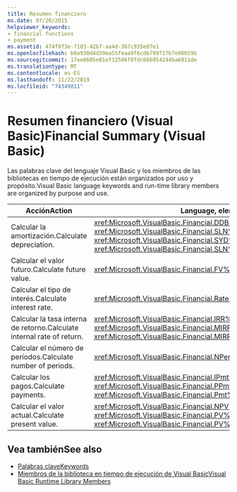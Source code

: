 ```yaml
---
title: Resumen financiero
ms.date: 07/20/2015
helpviewer_keywords:
- financial functions
- payment
ms.assetid: 474f973e-7103-42b7-aa4d-367c935e07e1
ms.openlocfilehash: b0a930d4d39ea55feaa9f6cdb799717b7e98019b
ms.sourcegitcommit: 17ee6605e01ef32506f8fdc686954244ba6911de
ms.translationtype: MT
ms.contentlocale: es-ES
ms.lasthandoff: 11/22/2019
ms.locfileid: "74349811"
---
```

# <a name="financial-summary-visual-basic"></a><span data-ttu-id="fe505-102">Resumen financiero (Visual Basic)</span><span class="sxs-lookup"><span data-stu-id="fe505-102">Financial Summary (Visual Basic)</span></span>
<span data-ttu-id="fe505-103">Las palabras clave del lenguaje Visual Basic y los miembros de las bibliotecas en tiempo de ejecución están organizados por uso y propósito.</span><span class="sxs-lookup"><span data-stu-id="fe505-103">Visual Basic language keywords and run-time library members are organized by purpose and use.</span></span>  
  
|<span data-ttu-id="fe505-104">Acción</span><span class="sxs-lookup"><span data-stu-id="fe505-104">Action</span></span>|<span data-ttu-id="fe505-105">Language, elemento</span><span class="sxs-lookup"><span data-stu-id="fe505-105">Language element</span></span>|  
|------------|----------------------|  
|<span data-ttu-id="fe505-106">Calcular la amortización.</span><span class="sxs-lookup"><span data-stu-id="fe505-106">Calculate depreciation.</span></span>|<span data-ttu-id="fe505-107"><xref:Microsoft.VisualBasic.Financial.DDB%2A>, <xref:Microsoft.VisualBasic.Financial.SLN%2A>, <xref:Microsoft.VisualBasic.Financial.SYD%2A></span><span class="sxs-lookup"><span data-stu-id="fe505-107"><xref:Microsoft.VisualBasic.Financial.DDB%2A>, <xref:Microsoft.VisualBasic.Financial.SLN%2A>, <xref:Microsoft.VisualBasic.Financial.SYD%2A></span></span>|  
|<span data-ttu-id="fe505-108">Calcular el valor futuro.</span><span class="sxs-lookup"><span data-stu-id="fe505-108">Calculate future value.</span></span>|<xref:Microsoft.VisualBasic.Financial.FV%2A>|  
|<span data-ttu-id="fe505-109">Calcular el tipo de interés.</span><span class="sxs-lookup"><span data-stu-id="fe505-109">Calculate interest rate.</span></span>|<xref:Microsoft.VisualBasic.Financial.Rate%2A>|  
|<span data-ttu-id="fe505-110">Calcular la tasa interna de retorno.</span><span class="sxs-lookup"><span data-stu-id="fe505-110">Calculate internal rate of return.</span></span>|<span data-ttu-id="fe505-111"><xref:Microsoft.VisualBasic.Financial.IRR%2A>, <xref:Microsoft.VisualBasic.Financial.MIRR%2A></span><span class="sxs-lookup"><span data-stu-id="fe505-111"><xref:Microsoft.VisualBasic.Financial.IRR%2A>, <xref:Microsoft.VisualBasic.Financial.MIRR%2A></span></span>|  
|<span data-ttu-id="fe505-112">Calcular el número de períodos.</span><span class="sxs-lookup"><span data-stu-id="fe505-112">Calculate number of periods.</span></span>|<xref:Microsoft.VisualBasic.Financial.NPer%2A>|  
|<span data-ttu-id="fe505-113">Calcular los pagos.</span><span class="sxs-lookup"><span data-stu-id="fe505-113">Calculate payments.</span></span>|<span data-ttu-id="fe505-114"><xref:Microsoft.VisualBasic.Financial.IPmt%2A>, <xref:Microsoft.VisualBasic.Financial.Pmt%2A>, <xref:Microsoft.VisualBasic.Financial.PPmt%2A></span><span class="sxs-lookup"><span data-stu-id="fe505-114"><xref:Microsoft.VisualBasic.Financial.IPmt%2A>, <xref:Microsoft.VisualBasic.Financial.Pmt%2A>, <xref:Microsoft.VisualBasic.Financial.PPmt%2A></span></span>|  
|<span data-ttu-id="fe505-115">Calcular el valor actual.</span><span class="sxs-lookup"><span data-stu-id="fe505-115">Calculate present value.</span></span>|<span data-ttu-id="fe505-116"><xref:Microsoft.VisualBasic.Financial.NPV%2A>, <xref:Microsoft.VisualBasic.Financial.PV%2A></span><span class="sxs-lookup"><span data-stu-id="fe505-116"><xref:Microsoft.VisualBasic.Financial.NPV%2A>, <xref:Microsoft.VisualBasic.Financial.PV%2A></span></span>|  
  
## <a name="see-also"></a><span data-ttu-id="fe505-117">Vea también</span><span class="sxs-lookup"><span data-stu-id="fe505-117">See also</span></span>

- [<span data-ttu-id="fe505-118">Palabras clave</span><span class="sxs-lookup"><span data-stu-id="fe505-118">Keywords</span></span>](../../../visual-basic/language-reference/keywords/index.md)
- [<span data-ttu-id="fe505-119">Miembros de la biblioteca en tiempo de ejecución de Visual Basic</span><span class="sxs-lookup"><span data-stu-id="fe505-119">Visual Basic Runtime Library Members</span></span>](../../../visual-basic/language-reference/runtime-library-members.md)

